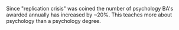 Since "replication crisis" was coined the number of psychology BA's awarded annually has increased by ~20%. This teaches more about psychology than a psychology degree.

